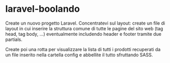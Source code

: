 # laravel-boolando

Create un nuovo progetto Laravel. Concentratevi sul layout: create un file di layout in cui inserire la struttura comune di tutte le pagine del sito web (tag head, tag body, ...) eventualmente includendo header e footer tramite due partials.

Create poi una rotta per visualizzare la lista di tutti i prodotti recuperati da un file inserito nella cartella config e abbellite il tutto sfruttando SASS.
